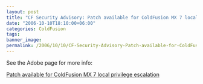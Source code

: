 ```yaml
---
layout: post
title: "CF Security Advisory: Patch available for ColdFusion MX 7 local privilege escalation"
date: "2006-10-10T18:10:00+06:00"
categories: ColdFusion 
tags: 
banner_image: 
permalink: /2006/10/10/CF-Security-Advisory-Patch-available-for-ColdFusion-MX-7-local-privilege-escalation
---
```


See the Adobe page for more info:

<a href="http://www.adobe.com/support/security/bulletins/apsb06-17.html">Patch available for ColdFusion MX 7 local privilege escalation</a>